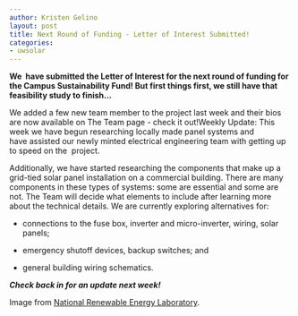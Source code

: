 ```yaml
---
author: Kristen Gelino
layout: post
title: Next Round of Funding - Letter of Interest Submitted!
categories:
- uwsolar
---
```


**We  have submitted the Letter of Interest for the next round of funding for the Campus Sustainability Fund! But first things first, we still have that feasibility study to finish...**


We added a few new team member to the project last week and their bios are now available on The Team page - check it out!Weekly Update:
This week we have begun researching locally made panel systems and have assisted our newly minted electrical engineering team with getting up to speed on the  project.







Additionally, we have started researching the components that make up a grid-tied solar panel installation on a commercial building. There are many components in these types of systems: some are essential and some are not. The Team will decide what elements to include after learning more about the technical details. We are currently exploring alternatives for:



	
  * connections to the fuse box, inverter and micro-inverter, wiring, solar panels;

	
  * emergency shutoff devices, backup switches; and

	
  * general building wiring schematics.










_**Check back in for an update next week!**_







Image from [National Renewable Energy Laboratory](http://www.nrel.gov/gis/solar.html).


 
